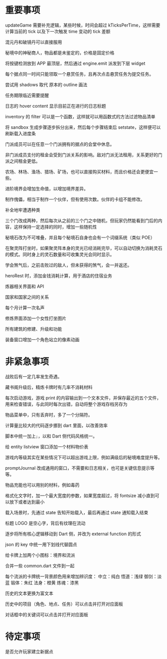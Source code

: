 # 重要事项

updateGame 需要补充逻辑，某些时候，时间会超过 kTicksPerTime，这样需要计算当前的 tick 以及下一次触发 time 变动的 tick 差额

混元丹和破镜丹可以直接服用

秘境中的神秘商人，物品都是未鉴定的，价格是固定价格

将按键检测放到 APP 最顶层，然后通过 engine.emit 派发到下层 widget

每个据点同一时间只能领取一个悬赏任务，且再次点击悬赏任务为提交任务。

尝试用 shadows 取代 原本的 outline 画法

任务期限临近需要提醒

日志的 hover content 显示目前正在进行的日志标题

inventory 的 filter 可以是一个函数，这样就可以用函数式的方法过滤物品清单

将 sandbox 生成步骤逐步拆分出来，然后每个步骤结束后 setstate，这样便可以刷新载入进度条

门派成员可以在任意一个门派拥有的据点的会堂中休息。

非门派成员支付的租金会受到门派关系的影响。敌对门派无法租用，关系更好的门派之间租金更低。

农场、林场、渔场、猎场、矿场，也可以直接购买材料，而且价格还会更便宜一些。

进阶境界会增加生命值，以增加境界差异。

制作傀儡，相当于制作一个伙伴，但有使用次数。伙伴的卡组不能修改。

补全地牢遭遇种类

三个门改成两种，然后每次从之前的三个门之中随机，但玩家仍然能看到门后的内容，这样保持一定选择的同时，增加一些随机性

秘境石改为不可堆叠，并且每个秘境石自身也会有一个词缀系统（类似 POE）

在聚灵阵打坐时，如果聚灵阵本身的灵光已经消耗完毕，可以自动切换为消耗灵石的模式。同时身上的灵石数量和可收集灵光会同时显示。

学会煞气后，之前击败过的敌人，但未获得的煞气，会一并返还。

heroRest 时，添加金钱消耗计算，用于酒店的住宿业务

炼器相关界面和 API

国家和国家之间的关系

每个月计算一次名声

修炼界面添加一个女性打坐图片

所有建筑的修建、升级和功能

装备窗口增加一个角色站立的像素动画

# 非紧急事项

战败后有一定几率发生奇遇。

藏书阁升级后，精炼卡牌时有几率不消耗材料

每次启动游戏，游戏 print 的内容输出到一个文本文件，并保存最近的五个文件，用来检查错误，与此同时每次出错，自动将整个游戏存档另存为

物品菜单中，只有丢弃时，多了一个分隔符。

计算量比较大的代码逐步挪到 dart 里面，以改善效率

脚本中统一加上`;`，以和 Dart 侧代码风格统一。

给 entity listview 窗口添加一个材料物价表

游戏内等级其实在某些情况下可以超出游戏上限，例如满级后的秘境难度提升等。

promptJournal 改成通用的窗口，不需要和日志相关，也可是关键信息提示等等。

物品充能也可以用别的材料，例如毒药

格式化文字时，加一个最大宽度的参数，如果宽度超过，将 fontsize 减小直到可以放下或者达到最小

载入场景时，先通过 state 告知开始载入，最后再通过 state 通知载入结束

标题 LOGO 是空心字，背后有纹理在流动

逐步将所有核心逻辑移动到 Dart 侧，并改为 external function 的形式

json 的 key 中统一用下划线代替圆点

给卡牌上加两个小图标：境界和流派

合并一些 common.dart 文件到一起

每个流派的卡牌统一背景颜色用来增加辨识度：
中立：纯白
悟道：浅绿
御剑：淡蓝
锻体：朱红
法身：橙黄
炼魂：漆黑

历史的文本更换为富文本

历史中的项目（角色、地点、任务）可以点击并打开对应面板

对话框中的关键词可以点击并打开对应面板

# 待定事项

是否允许玩家建立新据点
